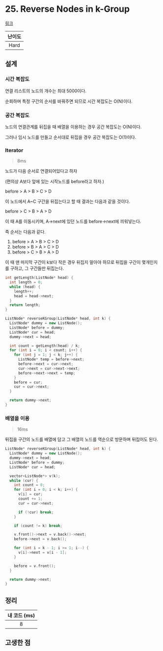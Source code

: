 # 25. Reverse Nodes in k-Group

[링크](https://leetcode.com/problems/reverse-nodes-in-k-group/)

| 난이도 |
| :----: |
|  Hard  |

## 설계

### 시간 복잡도

연결 리스트의 노드의 개수는 최대 5000이다.

순회하며 특정 구간의 순서를 바꿔주면 되므로 시간 복잡도는 O(N)이다.

### 공간 복잡도

노드의 연결관계를 뒤집을 때 배열을 이용하는 경우 공간 복잡도는 O(N)이다.

그러나 임시 노드를 만들고 순서대로 뒤집을 경우 공간 복잡도는 O(1)이다.

### Iterator

> 8ms

노드가 다음 순서로 연결되어있다고 하자

(편의상 A보다 앞에 있는 시작노드를 before라고 하자.)

before > A > B > C > D

이 노드에서 A~C 구간을 뒤집는다고 할 때 결과는 다음과 같을 것이다.

before > C > B > A > D

이 때 A를 이동시키며, A->next에 있던 노드를 before->next에 끼워넣는다.

즉 순서는 다음과 같다.

1. before > A > B > C > D
2. before > B > A > C > D
3. before > C > B > A > D

이 때 맨 마지막 구간이 k보다 작은 경우 뒤집지 말아야 하므로 뒤집을 구간이 몇개인지를 구하고, 그 구간들만 뒤집는다.

```cpp
int getLength(ListNode* head) {
  int length = 0;
  while (head) {
    length++;
    head = head->next;
  }
  return length;
}

ListNode* reverseKGroup(ListNode* head, int k) {
  ListNode* dummy = new ListNode();
  ListNode* before = dummy;
  ListNode* cur = head;
  dummy->next = head;

  int count = getLength(head) / k;
  for (int i = 0; i < count; i++) {
    for (int j = 1; j < k; j++) {
      ListNode* temp = before->next;
      before->next = cur->next;
      cur->next = cur->next->next;
      before->next->next = temp;
    }
    before = cur;
    cur = cur->next;
  }

  return dummy->next;
}
```

### 배열을 이용

> 16ms

뒤집을 구간의 노드를 배열에 담고 그 배열의 노드를 역순으로 방문하며 뒤집어도 된다.

```cpp
ListNode* reverseKGroup(ListNode* head, int k) {
  ListNode* dummy = new ListNode();
  dummy->next = head;
  ListNode* before = dummy;
  ListNode* cur = head;

  vector<ListNode*> v(k);
  while (cur) {
    int count = 0;
    for (int i = 0; i < k; i++) {
      v[i] = cur;
      count += 1;
      cur = cur->next;

      if (!cur) break;
    }

    if (count != k) break;

    v.front()->next = v.back()->next;
    before->next = v.back();

    for (int i = k - 1; i >= 1; i--) {
      v[i]->next = v[i - 1];
    }

    before = v.front();
  }

  return dummy->next;
}
```

## 정리

| 내 코드 (ms) |
| :----------: |
|      8       |

## 고생한 점
